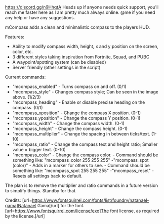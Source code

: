 https://discord.gg/n9HhqtA
Heads up if anyone needs quick support, you'll reach me faster here as I am pretty much always online. @me if you need any help or have any suggestions.

mCompass adds a clean and minimalistic compass to the players HUD.

Features:
- Ability to modify compass width, height, x and y position on the screen, color, etc.
- 3 different styles taking inspiration from Fortnite, Squad, and PUBG
- A waypoint/spotting system (can be disabled)
- Server friendly (other settings in the script)

Current commands:
 - "mcompass_enabled" - Turns compass on and off. (0/1)
 - "mcompass_style" - Changes compass style; Can be seen in the image above. (1/2/3)
 - "mcompass_heading" - Enable or disable precise heading on the compass. (0/1)
 - "mcompass_xposition" - Change the compass X position. (0-1)
 - "mcompass_yposition" - Change the compass Y position. (0-1)
 - "mcompass_width" - Change the compass width. (0-1)
 - "mcompass_height" - Change the compass height. (0-1)
 - "mcompass_multiplier" - Change the spacing in between ticks/text. (1-10)
 - "mcompass_ratio" - Change the compass text and height ratio; Smaller value = bigger text. (0-10)
 - "mcompass_color" - Change the compass color. 
        - Command should be something like: "mcompass_color 255 255 255"
-"mcompass_spot (color)" - Adds in a marker for others to see.
        - Command should be something like: "mcompass_spot 255 255 255"
-"mcompass_reset" - Resets all settings back to default.

The plan is to remove the multiplier and ratio commands in a future version to simplify things. Standby for that.

Credits:
[url=https://www.fontsquirrel.com/fonts/list/foundry/natanael-gama]Natanael Gama[/url] for the font.
[url=https://www.fontsquirrel.com/license/exo]The font license, as required by the license.[/url]